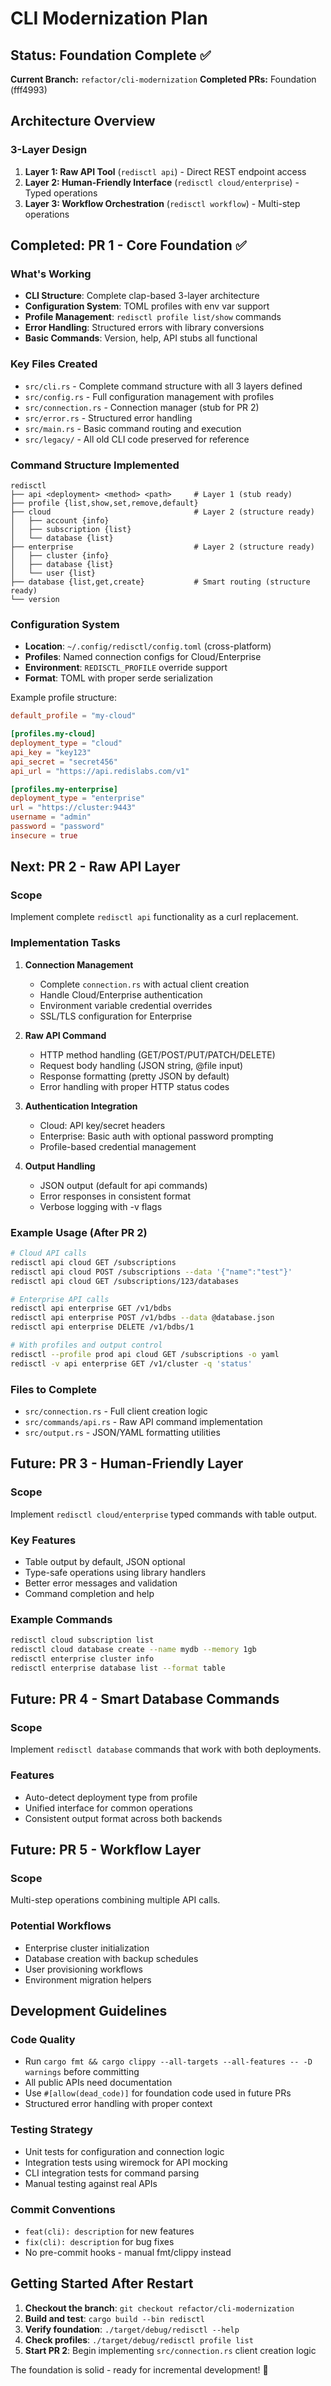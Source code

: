 # CLI Modernization Plan

## Status: Foundation Complete ✅
**Current Branch:** `refactor/cli-modernization`
**Completed PRs:** Foundation (fff4993)

## Architecture Overview

### 3-Layer Design
1. **Layer 1: Raw API Tool** (`redisctl api`) - Direct REST endpoint access
2. **Layer 2: Human-Friendly Interface** (`redisctl cloud/enterprise`) - Typed operations  
3. **Layer 3: Workflow Orchestration** (`redisctl workflow`) - Multi-step operations

## Completed: PR 1 - Core Foundation ✅

### What's Working
- **CLI Structure**: Complete clap-based 3-layer architecture
- **Configuration System**: TOML profiles with env var support
- **Profile Management**: `redisctl profile list/show` commands
- **Error Handling**: Structured errors with library conversions
- **Basic Commands**: Version, help, API stubs all functional

### Key Files Created
- `src/cli.rs` - Complete command structure with all 3 layers defined
- `src/config.rs` - Full configuration management with profiles
- `src/connection.rs` - Connection manager (stub for PR 2)
- `src/error.rs` - Structured error handling
- `src/main.rs` - Basic command routing and execution
- `src/legacy/` - All old CLI code preserved for reference

### Command Structure Implemented
```
redisctl
├── api <deployment> <method> <path>     # Layer 1 (stub ready)
├── profile {list,show,set,remove,default}
├── cloud                                # Layer 2 (structure ready)
│   ├── account {info}
│   ├── subscription {list}  
│   └── database {list}
├── enterprise                           # Layer 2 (structure ready)  
│   ├── cluster {info}
│   ├── database {list}
│   └── user {list}
├── database {list,get,create}           # Smart routing (structure ready)
└── version
```

### Configuration System
- **Location**: `~/.config/redisctl/config.toml` (cross-platform)
- **Profiles**: Named connection configs for Cloud/Enterprise
- **Environment**: `REDISCTL_PROFILE` override support
- **Format**: TOML with proper serde serialization

Example profile structure:
```toml
default_profile = "my-cloud"

[profiles.my-cloud]
deployment_type = "cloud"  
api_key = "key123"
api_secret = "secret456"
api_url = "https://api.redislabs.com/v1"

[profiles.my-enterprise]
deployment_type = "enterprise"
url = "https://cluster:9443"
username = "admin"
password = "password"
insecure = true
```

## Next: PR 2 - Raw API Layer

### Scope
Implement complete `redisctl api` functionality as a curl replacement.

### Implementation Tasks
1. **Connection Management**
   - Complete `connection.rs` with actual client creation
   - Handle Cloud/Enterprise authentication  
   - Environment variable credential overrides
   - SSL/TLS configuration for Enterprise

2. **Raw API Command**
   - HTTP method handling (GET/POST/PUT/PATCH/DELETE)
   - Request body handling (JSON string, @file input)
   - Response formatting (pretty JSON by default)
   - Error handling with proper HTTP status codes

3. **Authentication Integration** 
   - Cloud: API key/secret headers
   - Enterprise: Basic auth with optional password prompting
   - Profile-based credential management

4. **Output Handling**
   - JSON output (default for api commands)
   - Error responses in consistent format
   - Verbose logging with -v flags

### Example Usage (After PR 2)
```bash
# Cloud API calls
redisctl api cloud GET /subscriptions
redisctl api cloud POST /subscriptions --data '{"name":"test"}'
redisctl api cloud GET /subscriptions/123/databases

# Enterprise API calls  
redisctl api enterprise GET /v1/bdbs
redisctl api enterprise POST /v1/bdbs --data @database.json
redisctl api enterprise DELETE /v1/bdbs/1

# With profiles and output control
redisctl --profile prod api cloud GET /subscriptions -o yaml
redisctl -v api enterprise GET /v1/cluster -q 'status'
```

### Files to Complete
- `src/connection.rs` - Full client creation logic
- `src/commands/api.rs` - Raw API command implementation  
- `src/output.rs` - JSON/YAML formatting utilities

## Future: PR 3 - Human-Friendly Layer

### Scope
Implement `redisctl cloud/enterprise` typed commands with table output.

### Key Features
- Table output by default, JSON optional
- Type-safe operations using library handlers
- Better error messages and validation
- Command completion and help

### Example Commands
```bash
redisctl cloud subscription list
redisctl cloud database create --name mydb --memory 1gb
redisctl enterprise cluster info
redisctl enterprise database list --format table
```

## Future: PR 4 - Smart Database Commands

### Scope  
Implement `redisctl database` commands that work with both deployments.

### Features
- Auto-detect deployment type from profile
- Unified interface for common operations
- Consistent output format across both backends

## Future: PR 5 - Workflow Layer

### Scope
Multi-step operations combining multiple API calls.

### Potential Workflows
- Enterprise cluster initialization
- Database creation with backup schedules
- User provisioning workflows
- Environment migration helpers

## Development Guidelines

### Code Quality
- Run `cargo fmt && cargo clippy --all-targets --all-features -- -D warnings` before committing
- All public APIs need documentation
- Use `#[allow(dead_code)]` for foundation code used in future PRs
- Structured error handling with proper context

### Testing Strategy  
- Unit tests for configuration and connection logic
- Integration tests using wiremock for API mocking
- CLI integration tests for command parsing
- Manual testing against real APIs

### Commit Conventions
- `feat(cli): description` for new features
- `fix(cli): description` for bug fixes  
- No pre-commit hooks - manual fmt/clippy instead

## Getting Started After Restart

1. **Checkout the branch**: `git checkout refactor/cli-modernization`
2. **Build and test**: `cargo build --bin redisctl`
3. **Verify foundation**: `./target/debug/redisctl --help`
4. **Check profiles**: `./target/debug/redisctl profile list`
5. **Start PR 2**: Begin implementing `src/connection.rs` client creation logic

The foundation is solid - ready for incremental development! 🚀